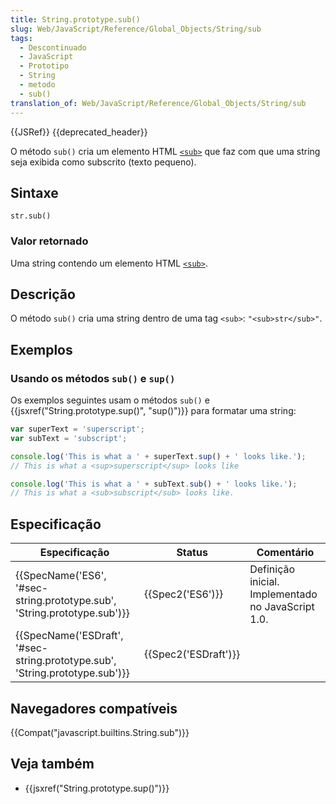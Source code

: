 ```yaml
---
title: String.prototype.sub()
slug: Web/JavaScript/Reference/Global_Objects/String/sub
tags:
  - Descontinuado
  - JavaScript
  - Prototipo
  - String
  - metodo
  - sub()
translation_of: Web/JavaScript/Reference/Global_Objects/String/sub
---
```

{{JSRef}} {{deprecated_header}}

O método `sub()` cria um elemento HTML [`<sub>`](/en-US/docs/Web/HTML/Element/sub) que faz com que uma string seja exibida como subscrito (texto pequeno).

## Sintaxe

```
str.sub()
```

### Valor retornado

Uma string contendo um elemento HTML [`<sub>`](/en-US/docs/Web/HTML/Element/sub).

## Descrição

O método `sub()` cria uma string dentro de uma tag `<sub>`: `"<sub>str</sub>"`.

## Exemplos

### Usando os métodos `sub()` e `sup()`

Os exemplos seguintes usam o métodos `sub()` e {{jsxref("String.prototype.sup()", "sup()")}} para formatar uma string:

```js
var superText = 'superscript';
var subText = 'subscript';

console.log('This is what a ' + superText.sup() + ' looks like.');
// This is what a <sup>superscript</sup> looks like

console.log('This is what a ' + subText.sub() + ' looks like.');
// This is what a <sub>subscript</sub> looks like.
```

## Especificação

| Especificação                                                                                        | Status                       | Comentário                                         |
| ---------------------------------------------------------------------------------------------------- | ---------------------------- | -------------------------------------------------- |
| {{SpecName('ES6', '#sec-string.prototype.sub', 'String.prototype.sub')}}     | {{Spec2('ES6')}}         | Definição inicial. Implementado no JavaScript 1.0. |
| {{SpecName('ESDraft', '#sec-string.prototype.sub', 'String.prototype.sub')}} | {{Spec2('ESDraft')}} |                                                    |

## Navegadores compatíveis

{{Compat("javascript.builtins.String.sub")}}

## Veja também

- {{jsxref("String.prototype.sup()")}}
